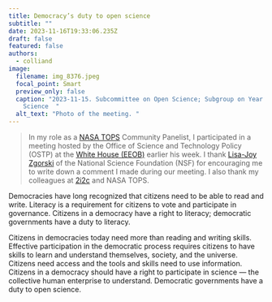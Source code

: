 ```yaml
---
title: Democracy’s duty to open science
subtitle: ""
date: 2023-11-16T19:33:06.235Z
draft: false
featured: false
authors:
  - colliand
image:
  filename: img_8376.jpeg
  focal_point: Smart
  preview_only: false
  caption: "2023-11-15. Subcommittee on Open Science; Subgroup on Year of Open
    Science  "
  alt_text: "Photo of the meeting. "
---
```

>In my role as a [NASA TOPS](https://nasa.github.io/Transform-to-Open-Science/) Community Panelist, I participated in a meeting hosted by the Office of Science and Technology Policy (OSTP) at the [White House (EEOB)](https://www.whitehouse.gov/about-the-white-house/the-grounds/eisenhower-executive-office-building/) earlier his week. I thank [Lisa-Joy Zgorski](https://www.linkedin.com/in/lisa-joy-zgorski-721921) of the National Science Foundation (NSF) for encouraging me to write down a comment I made during our meeting. I also thank my colleagues at [2i2c](https:/:2i2c.org) and NASA TOPS. 

Democracies have long recognized that citizens need to be able to read and write. Literacy is a requirement for citizens to vote and participate in governance. Citizens in a democracy have a right to literacy; democratic governments have a duty to literacy. 

Citizens in democracies today need more than reading and writing skills. Effective participation in the democratic process requires citizens to have skills to learn and understand themselves, society, and the universe. Citizens need access and the tools and skills need to use information. Citizens in a democracy should have a right to participate in science — the collective human enterprise to understand. Democratic governments have a duty to open science. 